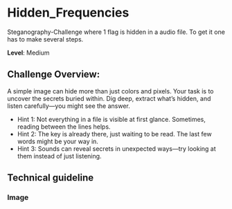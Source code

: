 # Hidden_Frequencies

Steganography-Challenge where 1 flag is hidden in a audio file. To get it one has to make several steps.

**Level**: Medium

## Challenge Overview:

A simple image can hide more than just colors and pixels. Your task is to uncover the secrets buried within. Dig deep, extract what’s hidden, and listen carefully—you might see the answer.

- Hint 1: Not everything in a file is visible at first glance. Sometimes, reading between the lines helps.
- Hint 2: The key is already there, just waiting to be read. The last few words might be your way in.
- Hint 3: Sounds can reveal secrets in unexpected ways—try looking at them instead of just listening.

## Technical guideline

### Image

